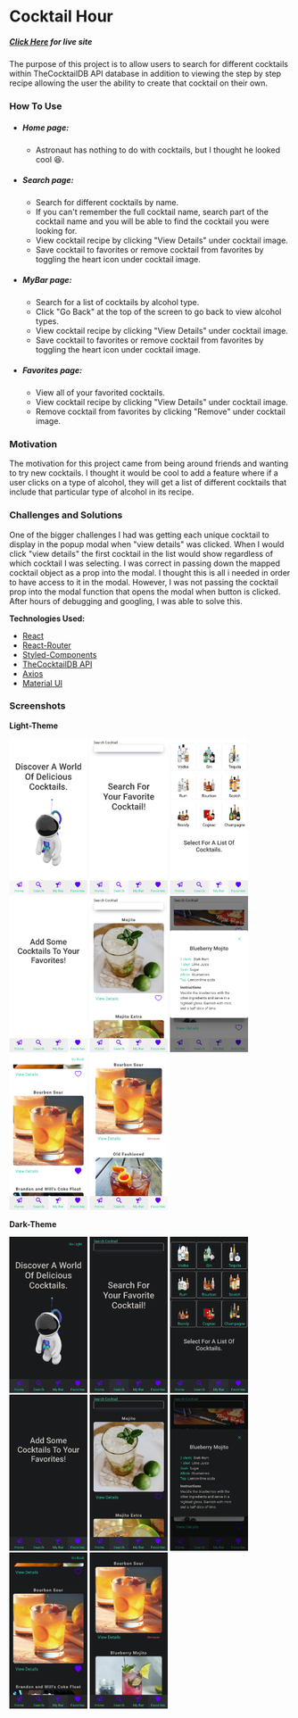 # Cocktail Hour
##### *[Click Here](https://cocktailhour.kurtisgarcia.dev) for live site*
The purpose of this project is to allow users to search for different cocktails within TheCocktailDB API database in addition to viewing the step by step recipe allowing the user the ability to create that cocktail on their own.


### How To Use

- ##### *Home page:*

    - Astronaut has nothing to do with cocktails, but I thought he looked cool 😆. 

- ##### *Search page:*

    - Search for different cocktails by name.
    - If you can't remember the full cocktail name, search part of the cocktail name and you will be able to find the cocktail you were looking for.
    - View cocktail recipe by clicking "View Details" under cocktail image.
    - Save cocktail to favorites or remove cocktail from favorites by toggling the heart icon under cocktail image.

- ##### *MyBar page:*

    - Search for a list of cocktails by alcohol type.
    - Click "Go Back" at the top of the screen to go back to view alcohol types.
    - View cocktail recipe by clicking "View Details" under cocktail image.
    - Save cocktail to favorites or remove cocktail from favorites by toggling the heart icon under cocktail image.

- ##### *Favorites page:*

    - View all of your favorited cocktails.
    - View cocktail recipe by clicking "View Details" under cocktail image.
    - Remove cocktail from favorites by clicking "Remove" under cocktail image.


### Motivation
The motivation for this project came from being around friends and wanting to try new cocktails. I thought it would be cool to add a feature where if a user clicks on a type of alcohol, they will get a list of different cocktails that include that particular type of alcohol in its recipe.


### Challenges and Solutions
One of the bigger challenges I had was getting each unique cocktail to display in the popup modal when "view details" was clicked. When I would click "view details" the first cocktail in the list would show regardless of which cocktail I was selecting. I was correct in passing down the mapped cocktail object as a prop into the modal. I thought this is all i needed in order to have access to it in the modal. However, I was not passing the cocktail prop into the modal function that opens the modal when button is clicked. After hours of debugging and googling, I was able to solve this. 


**Technologies Used:**
- [React](https://reactjs.org/)
- [React-Router](https://reactrouter.com/)
- [Styled-Components](https://styled-components.com/)
- [TheCocktailDB API](https://www.thecocktaildb.com/)
- [Axios](https://axios-http.com/docs/intro)
- [Material UI](https://mui.com/)



### Screenshots

**Light-Theme**
<div>
<img src="./public/images/cocktailhour-screenshots/light-home.jpg" width="140" height="280" alt="light theme home page"/>

<img src="./public/images/cocktailhour-screenshots/light-emptysearch.jpg" width="140" height="280" alt="light theme home page"/>

<img src="./public/images/cocktailhour-screenshots/light-mybar.jpg" width="140" height="280" alt="light theme home page"/>

<img src="./public/images/cocktailhour-screenshots/light-emptyfavorites.jpg" width="140" height="280" alt="light theme home page"/>

<img src="./public/images/cocktailhour-screenshots/light-search-cocktail.jpg" width="140" height="280" alt="light theme home page"/>

<img src="./public/images/cocktailhour-screenshots/light-modal.jpg" width="140" height="280" alt="light theme home page"/>

<img src="./public/images/cocktailhour-screenshots/light-favcocktail.jpg" width="140" height="280" alt="light theme home page"/>

<img src="./public/images/cocktailhour-screenshots/light-favorites.jpg" width="140" height="280" alt="light theme home page"/>
</div>

**Dark-Theme**

<div>
<img src="./public/images/cocktailhour-screenshots/dark-home.jpg" width="140" height="280" alt="dark theme home page"/>

<img src="./public/images/cocktailhour-screenshots/dark-emptysearch.jpg" width="140" height="280" alt="dark theme empty search page"/>

<img src="./public/images/cocktailhour-screenshots/dark-mybar.jpg" width="140" height="280" alt="dark theme my bar page"/>

<img src="./public/images/cocktailhour-screenshots/dark-emptyfavorites.jpg" width="140" height="280" alt="dark theme empty favorites page"/>

<img src="./public/images/cocktailhour-screenshots/dark-search-cocktail.jpg" width="140" height="280" alt="dark theme search page with cocktail results"/>

<img src="./public/images/cocktailhour-screenshots/dark-modal.jpg" width="140" height="280" alt="dark theme modal with cocktail details"/>

<img src="./public/images/cocktailhour-screenshots/dark-favcocktail.jpg" width="140" height="280" alt="dark theme favorited cocktail"/>

<img src="./public/images/cocktailhour-screenshots/dark-favorites.jpg" width="140" height="280" alt="dark theme favorites page"/>
</div>
